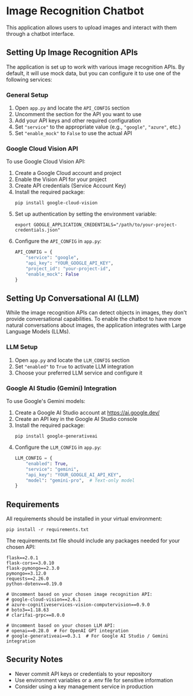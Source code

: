 # Image Recognition Chatbot

This application allows users to upload images and interact with them through a chatbot interface.

## Setting Up Image Recognition APIs

The application is set up to work with various image recognition APIs. By default, it will use mock data, but you can configure it to use one of the following services:

### General Setup

1. Open `app.py` and locate the `API_CONFIG` section
2. Uncomment the section for the API you want to use
3. Add your API keys and other required configuration
4. Set `"service"` to the appropriate value (e.g., `"google"`, `"azure"`, etc.)
5. Set `"enable_mock"` to `False` to use the actual API

### Google Cloud Vision API

To use Google Cloud Vision API:

1. Create a Google Cloud account and project
2. Enable the Vision API for your project
3. Create API credentials (Service Account Key)
4. Install the required package:
   ```
   pip install google-cloud-vision
   ```
5. Set up authentication by setting the environment variable:
   ```
   export GOOGLE_APPLICATION_CREDENTIALS="/path/to/your-project-credentials.json"
   ```
6. Configure the `API_CONFIG` in `app.py`:
   ```python
   API_CONFIG = {
       "service": "google",
       "api_key": "YOUR_GOOGLE_API_KEY",
       "project_id": "your-project-id",
       "enable_mock": False
   }
   ```

## Setting Up Conversational AI (LLM)

While the image recognition APIs can detect objects in images, they don't provide conversational capabilities. To enable the chatbot to have more natural conversations about images, the application integrates with Large Language Models (LLMs).

### LLM Setup

1. Open `app.py` and locate the `LLM_CONFIG` section
2. Set `"enabled"` to `True` to activate LLM integration
3. Choose your preferred LLM service and configure it

### Google AI Studio (Gemini) Integration

To use Google's Gemini models:

1. Create a Google AI Studio account at https://ai.google.dev/
2. Create an API key in the Google AI Studio console
3. Install the required package:
   ```
   pip install google-generativeai
   ```
4. Configure the `LLM_CONFIG` in `app.py`:
   ```python
   LLM_CONFIG = {
       "enabled": True,
       "service": "gemini",
       "api_key": "YOUR_GOOGLE_AI_API_KEY",
       "model": "gemini-pro",  # Text-only model
   }
   ```


## Requirements

All requirements should be installed in your virtual environment:

```
pip install -r requirements.txt
```

The requirements.txt file should include any packages needed for your chosen API:

```
flask==2.0.1
flask-cors==3.0.10
flask-pymongo==2.3.0
pymongo==3.12.0
requests==2.26.0
python-dotenv==0.19.0

# Uncomment based on your chosen image recognition API:
# google-cloud-vision==2.6.1
# azure-cognitiveservices-vision-computervision==0.9.0
# boto3==1.18.63
# clarifai-grpc==8.0.0

# Uncomment based on your chosen LLM API:
# openai==0.28.0  # For OpenAI GPT integration
# google-generativeai==0.3.1  # For Google AI Studio / Gemini integration
```

## Security Notes

- Never commit API keys or credentials to your repository
- Use environment variables or a .env file for sensitive information
- Consider using a key management service in production 